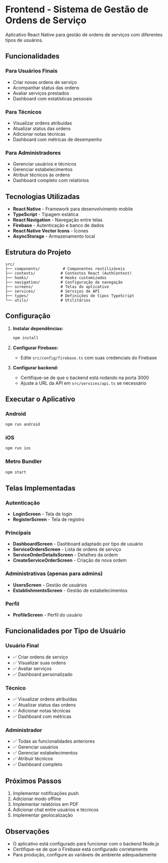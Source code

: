 # Frontend - Sistema de Gestão de Ordens de Serviço

Aplicativo React Native para gestão de ordens de serviços com diferentes tipos de usuários.

## Funcionalidades

### Para Usuários Finais
- Criar novas ordens de serviço
- Acompanhar status das ordens
- Avaliar serviços prestados
- Dashboard com estatísticas pessoais

### Para Técnicos
- Visualizar ordens atribuídas
- Atualizar status das ordens
- Adicionar notas técnicas
- Dashboard com métricas de desempenho

### Para Administradores
- Gerenciar usuários e técnicos
- Gerenciar estabelecimentos
- Atribuir técnicos às ordens
- Dashboard completo com relatórios

## Tecnologias Utilizadas

- **React Native** - Framework para desenvolvimento mobile
- **TypeScript** - Tipagem estática
- **React Navigation** - Navegação entre telas
- **Firebase** - Autenticação e banco de dados
- **React Native Vector Icons** - Ícones
- **AsyncStorage** - Armazenamento local

## Estrutura do Projeto

```
src/
├── components/          # Componentes reutilizáveis
├── contexts/           # Contextos React (AuthContext)
├── hooks/              # Hooks customizados
├── navigation/         # Configuração de navegação
├── screens/            # Telas do aplicativo
├── services/           # Serviços de API
├── types/              # Definições de tipos TypeScript
└── utils/              # Utilitários
```

## Configuração

1. **Instalar dependências:**
   ```bash
   npm install
   ```

2. **Configurar Firebase:**
   - Edite `src/config/firebase.ts` com suas credenciais do Firebase

3. **Configurar backend:**
   - Certifique-se de que o backend está rodando na porta 3000
   - Ajuste a URL da API em `src/services/api.ts` se necessário

## Executar o Aplicativo

### Android
```bash
npm run android
```

### iOS
```bash
npm run ios
```

### Metro Bundler
```bash
npm start
```

## Telas Implementadas

### Autenticação
- **LoginScreen** - Tela de login
- **RegisterScreen** - Tela de registro

### Principais
- **DashboardScreen** - Dashboard adaptado por tipo de usuário
- **ServiceOrdersScreen** - Lista de ordens de serviço
- **ServiceOrderDetailsScreen** - Detalhes da ordem
- **CreateServiceOrderScreen** - Criação de nova ordem

### Administrativas (apenas para admins)
- **UsersScreen** - Gestão de usuários
- **EstablishmentsScreen** - Gestão de estabelecimentos

### Perfil
- **ProfileScreen** - Perfil do usuário

## Funcionalidades por Tipo de Usuário

### Usuário Final
- ✅ Criar ordens de serviço
- ✅ Visualizar suas ordens
- ✅ Avaliar serviços
- ✅ Dashboard personalizado

### Técnico
- ✅ Visualizar ordens atribuídas
- ✅ Atualizar status das ordens
- ✅ Adicionar notas técnicas
- ✅ Dashboard com métricas

### Administrador
- ✅ Todas as funcionalidades anteriores
- ✅ Gerenciar usuários
- ✅ Gerenciar estabelecimentos
- ✅ Atribuir técnicos
- ✅ Dashboard completo

## Próximos Passos

1. Implementar notificações push
2. Adicionar modo offline
3. Implementar relatórios em PDF
4. Adicionar chat entre usuários e técnicos
5. Implementar geolocalização

## Observações

- O aplicativo está configurado para funcionar com o backend Node.js
- Certifique-se de que o Firebase está configurado corretamente
- Para produção, configure as variáveis de ambiente adequadamente

